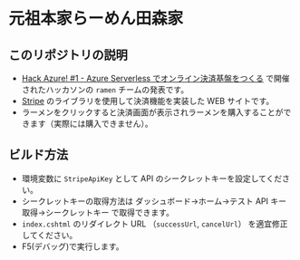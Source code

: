 # 元祖本家らーめん田森家
## このリポジトリの説明
- [Hack Azure! #1 - Azure Serverless でオンライン決済基盤をつくる](https://msdevjp.connpass.com/event/179232/) で開催されたハッカソンの `ramen` チームの発表です。
- [Stripe](https://stripe.com/) のライブラリを使用して決済機能を実装した WEB サイトです。
- ラーメンをクリックすると決済画面が表示されラーメンを購入することができます（実際には購入できません）。

## ビルド方法
- 環境変数に `StripeApiKey` として API のシークレットキーを設定してください。
- シークレットキーの取得方法は ダッシュボード→ホーム→テスト API キー取得→シークレットキー で取得できます。
- `index.cshtml` のリダイレクト URL （`successUrl`, `cancelUrl`） を適宜修正してください。
- F5(デバッグ)で実行します。
